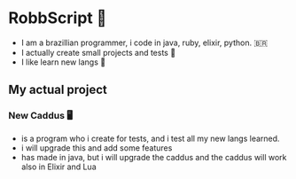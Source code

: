 # RobbScript :crescent_moon:

* I am a brazillian programmer, i code in java, ruby, elixir, python. 🇧🇷
* I actually create small projects and tests 🌃
* I like learn new langs 🍃

## My actual project

### New Caddus 🖥️
* is a program who i create for tests, and i test all my new langs learned.
* i will upgrade this and add some features
* has made in java, but i will upgrade the caddus and the caddus will work also in Elixir and Lua 
